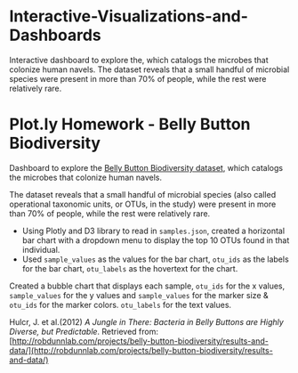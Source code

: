 # Interactive-Visualizations-and-Dashboards
Interactive dashboard to explore the, which catalogs the microbes that colonize human navels.  The dataset reveals that a small handful of microbial species were present in more than 70% of people, while the rest were relatively rare.
# Plot.ly Homework - Belly Button Biodiversity
Dashboard to explore the [Belly Button Biodiversity dataset](http://robdunnlab.com/projects/belly-button-biodiversity/), which catalogs the microbes that colonize human navels.

The dataset reveals that a small handful of microbial species (also called operational taxonomic units, or OTUs, in the study) were present in more than 70% of people, while the rest were relatively rare.
  - Using Plotly and D3 library to read in `samples.json`, created a horizontal bar chart with a dropdown menu to display the top 10 OTUs found in that individual.
  - Used `sample_values` as the values for the bar chart, `otu_ids` as the labels for the bar chart, `otu_labels` as the hovertext for the chart.

Created a bubble chart that displays each sample, `otu_ids` for the x values, `sample_values` for the y values and `sample_values` for the marker size & `otu_ids` for the marker colors.
`otu_labels` for the text values.

Hulcr, J. et al.(2012) _A Jungle in There: Bacteria in Belly Buttons are Highly Diverse, but Predictable_. Retrieved from: [http://robdunnlab.com/projects/belly-button-biodiversity/results-and-data/](http://robdunnlab.com/projects/belly-button-biodiversity/results-and-data/)
